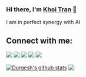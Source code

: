 ### Hi there, I'm [Khoi Tran](https://khoitran2003.github.io/) 👋

I am in perfect synergy with AI
## Connect with me:

<p align = "center">

[<img src="https://img.shields.io/badge/Resume-4285F4?style=for-the-badge&logo=google-drive&logoColor=white" />](https://drive.google.com/file/d/1gRLjrd764XoxKIWPu_khTVimXgPNV-Mg/view?usp=sharing)
[<img src="https://img.shields.io/badge/Facebook-1877F2?style=for-the-badge&logo=facebook&logoColor=white" />](https://www.facebook.com/khoi.tran.8325/)
[<img src="https://img.shields.io/badge/LinkedIn-0077B5?style=for-the-badge&logo=linkedin&logoColor=white" />](https://www.linkedin.com/in/khoi-tran-909246262/)
[<img src="https://img.shields.io/badge/Kaggle-20BEFF?style=for-the-badge&logo=kaggle&logoColor=white" />](https://www.kaggle.com/khoianhh)
[<img src="https://img.shields.io/badge/Hugging%20Face-FFAE1A?style=for-the-badge&logo=huggingface&logoColor=white" />](https://huggingface.co/khoitda)

</p>

<a href="https://github.com/anuraghazra/github-readme-stats"><img align="center" src="https://github-readme-stats.vercel.app/api?username=khoitran2003&show_icons=true&include_all_commits=true&theme=github_dark&hide_border=true" alt="Durgesh's github stats" /></a>
<a href="https://github.com/anuraghazra/github-readme-stats"><img align="center" src="https://github-readme-stats.vercel.app/api/top-langs/?username=khoitran2003&layout=compact&theme=github_dark&hide_border=true" /></a>

